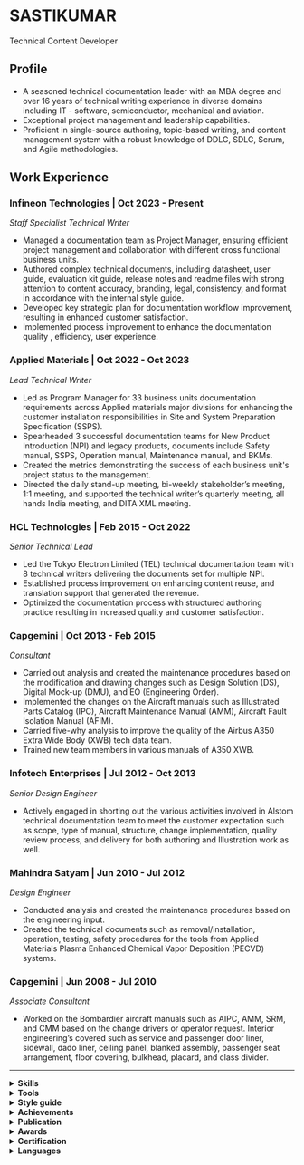 # SASTIKUMAR
Technical Content Developer
## Profile
* A seasoned technical documentation leader with an MBA degree and over 16 years of technical writing experience in diverse domains including IT - software, semiconductor, mechanical and aviation.
* Exceptional project management and leadership capabilities.
* Proficient in single-source authoring, topic-based writing, and content management system with a robust knowledge of DDLC, SDLC, Scrum, and Agile methodologies.
## Work Experience
### Infineon Technologies    |    Oct 2023 - Present
*Staff Specialist Technical Writer*
* Managed a documentation team as Project Manager, ensuring efficient project management and collaboration with different cross functional business units.
* Authored complex technical documents, including datasheet, user guide, evaluation kit guide, release notes and readme files with strong attention to content accuracy, branding, legal, consistency, and format in accordance with the internal style guide.
* Developed key strategic plan for documentation workflow improvement, resulting in enhanced customer satisfaction.
* Implemented process improvement to enhance the documentation quality , efficiency, user experience.
### Applied Materials  |   Oct 2022 - Oct 2023
*Lead Technical Writer*
* Led as Program Manager for 33 business units documentation requirements across Applied materials major divisions for enhancing the customer installation responsibilities in Site and System Preparation Specification (SSPS).
* Spearheaded 3 successful documentation teams for New Product Introduction (NPI) and legacy products, documents include Safety manual, SSPS, Operation manual, Maintenance manual, and BKMs.
* Created the metrics demonstrating the success of each business unit's project status to the management.
* Directed the daily stand-up meeting, bi-weekly stakeholder’s meeting, 1:1 meeting, and supported the technical writer’s quarterly meeting, all hands India meeting, and DITA XML meeting.
### HCL Technologies  |  Feb 2015 - Oct 2022
*Senior Technical Lead*
* Led the Tokyo Electron Limited (TEL) technical documentation team with 8 technical writers delivering the documents set for multiple NPI.
* Established process improvement on enhancing content reuse, and translation support that generated the revenue.
* Optimized the documentation process with structured authoring practice resulting in increased quality and customer satisfaction.
### Capgemini  |  Oct 2013 - Feb 2015
*Consultant*
* Carried out analysis and created the maintenance procedures based on the modification and drawing changes such as Design Solution (DS), Digital Mock-up (DMU), and EO (Engineering Order).
* Implemented the changes on the Aircraft manuals such as Illustrated Parts Catalog (IPC), Aircraft Maintenance Manual (AMM), Aircraft Fault Isolation Manual (AFIM).
* Carried five-why analysis to improve the quality of the Airbus A350 Extra Wide Body (XWB) tech data team.
* Trained new team members in various manuals of A350 XWB.
### Infotech Enterprises  |  Jul 2012 - Oct 2013
*Senior Design Engineer*
* Actively engaged in shorting out the various activities involved in Alstom technical documentation team to meet the customer expectation such as scope, type of manual, structure, change implementation, quality review process, and delivery for both authoring and Illustration work as well.
### Mahindra Satyam  |  Jun 2010 - Jul 2012
*Design Engineer*
* Conducted analysis and created the maintenance procedures based on the engineering input. 
* Created the technical documents such as removal/installation, operation, testing, safety procedures for the tools from Applied Materials Plasma Enhanced Chemical Vapor Deposition (PECVD) systems.
### Capgemini  |  Jun 2008 - Jul 2010
*Associate Consultant*
* Worked on the Bombardier aircraft manuals such as AIPC, AMM, SRM, and CMM based on the change drivers or operator request. Interior engineering’s covered such as service and passenger door liner, sidewall, dado liner, ceiling panel, blanked assembly, passenger seat arrangement, floor covering, bulkhead, placard, and class divider.
<hr/>
<details><summary><b>Skills</b></summary>
  <ul>
    <li>Project Management</li>
    <li>Leasdership</li>
    <li>Teamwork</li>
    <li>Time Management</li>
    <li>Effective communication</li>
  </ul>
</details>
<details><summary><b>Tools</b></summary>
  <ul>
    <li>Oxygen XML</li>
    <li>Adobe FrameMaker</li>
    <li>MadCap Flare</li>
    <li>PTC Arbortext Editor</li>
    <li>Jira</li>
    <li>Confluence</li>
    <li>GitHub</li>
    <li>Visual Studio Code</li>
    <li>Markdown</li>
    <li>MS Office Suite</li>
    <li>SDL Tridion CMS</li>
  </ul>
</details>
<details><summary><b>Style guide</b></summary>
  <ul>
    <li>MSTP</li>
    <li>ASD STE</li>
  </ul>
</details>
<details><summary><b>Achievements</b></summary>
  <ul>
    <b>Value creation</b>
    <li>Streamlined and structured way of creating Illustrated parts catalog</li>
    <li>Cost reduction in translation of English manuals to other languages</li>
    <li>Introduction of addendum for customer specific requirements</li>
  </ul>
</details>
<details><summary><b>Publication</b></summary>
  <ul>
    <b>White pater</b>
    <li>Interactive Electronic Technical Manual (IETM) published by Capgemini</li>
  </ul>
</details>
<details><summary><b>Awards</b></summary>
  <ul>
    <li>Live wire award</li>
    <li>Innovation award</li>
    <li>Spot award</li>
    <li>Extra mile award</li>
    <li>‘O’ infinity award</li>
    <li>100% Project-Customer Satisfaction (P-CSAT) award</li>
  </ul>
</details>
<details><summary><b>Certification</b></summary>
  <ul>
    <li>API Technical Writing: JSON and XML for writers and REST from UDEMY, Inc</li>
  </ul>
</details>
<details><summary><b>Languages</b></summary>
  <ul>
    <li>English</li>
    <li>Tamil</li>
    <li>Saurashtra</li>
  </ul>
</details>
